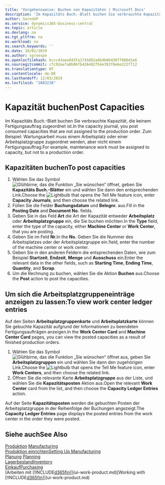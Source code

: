 ```yaml
---
title: 'Vorgehensweise: Buchen von Kapazitäten | Microsoft Docs'
description: 'Im Kapazitäts Buch.-Blatt buchen Sie verbrauchte Kapazität, die keinem Fertigungsauftrag zugeordnet ist. Zum Beispiel: Wartungsarbeit muss einem Arbeitsplatz oder einer Arbeitsplatzgruppe zugeordnet werden, aber nicht einem Fertigungsauftrag.'
author: SorenGP
ms.service: dynamics365-business-central
ms.topic: article
ms.devlang: na
ms.tgt_pltfrm: na
ms.workload: na
ms.search.keywords: ''
ms.date: 10/01/2019
ms.author: sgroespe
ms.openlocfilehash: bccc43aea943fa1745d92a6bdb064307f088d1e6
ms.sourcegitcommit: cfc92eefa8b06fb426482f54e393f0e6e222f712
ms.translationtype: HT
ms.contentlocale: de-DE
ms.lasthandoff: 12/03/2019
ms.locfileid: "2883238"
---
```

# <a name="post-capacities"></a><span data-ttu-id="71146-104">Kapazität buchen</span><span class="sxs-lookup"><span data-stu-id="71146-104">Post Capacities</span></span>
<span data-ttu-id="71146-105">Im Kapazitäts Buch.-Blatt buchen Sie verbrauchte Kapazität, die keinem Fertigungsauftrag zugeordnet ist.</span><span class="sxs-lookup"><span data-stu-id="71146-105">In the capacity journal, you post consumed capacities that are not assigned to the production order.</span></span> <span data-ttu-id="71146-106">Zum Beispiel: Wartungsarbeit muss einem Arbeitsplatz oder einer Arbeitsplatzgruppe zugeordnet werden, aber nicht einem Fertigungsauftrag.</span><span class="sxs-lookup"><span data-stu-id="71146-106">For example, maintenance work must be assigned to capacity, but not to a production order.</span></span>  

## <a name="to-post-capacities"></a><span data-ttu-id="71146-107">Kapazitäten buchen</span><span class="sxs-lookup"><span data-stu-id="71146-107">To post capacities</span></span>  
1.  <span data-ttu-id="71146-108">Wählen Sie das Symbol ![Glühbirne, das die Funktion „Sie wünschen“ öffnet](media/ui-search/search_small.png "Was möchten Sie tun?"), geben Sie **Kapazitäts Buch.-Blätter** ein und wählen Sie dann den entsprechenden Link.</span><span class="sxs-lookup"><span data-stu-id="71146-108">Choose the ![Lightbulb that opens the Tell Me feature](media/ui-search/search_small.png "Tell me what you want to do") icon, enter **Capacity Journals**, and then choose the related link.</span></span>  
2.  <span data-ttu-id="71146-109">Füllen Sie die Felder **Buchungsdatum** und **Belegnr.** aus.</span><span class="sxs-lookup"><span data-stu-id="71146-109">Fill in the **Posting Date** and **Document No.** fields.</span></span>  
3.  <span data-ttu-id="71146-110">Geben Sie in das Feld **Art** die Art der Kapazität entweder **Arbeitsplatz** oder **Arbeitsplatzgruppe** ein, die Sie buchen möchten.</span><span class="sxs-lookup"><span data-stu-id="71146-110">In the **Type** field, enter the type of the capacity, either **Machine Center** or **Work Center**, that you are posting.</span></span>  
4.  <span data-ttu-id="71146-111">Geben Sie im Feld **Nr.**</span><span class="sxs-lookup"><span data-stu-id="71146-111">In the **No.**</span></span> <span data-ttu-id="71146-112">Geben Sie die Nummer des Arbeitsplatzes oder der Arbeitsplatzgruppe ein.</span><span class="sxs-lookup"><span data-stu-id="71146-112">field, enter the number of the machine center or work center.</span></span>  
5.  <span data-ttu-id="71146-113">Geben Sie in den anderen Feldern die entsprechenden Daten, wie zum Beispiel **Startzeit**, **Endzeit**, **Menge** und **Ausschuss** ein.</span><span class="sxs-lookup"><span data-stu-id="71146-113">Enter the relevant data in the other fields, such as **Starting Time**, **Ending Time**, **Quantity**, and **Scrap**.</span></span>  
6.  <span data-ttu-id="71146-114">Um die Rechnung zu buchen, wählen Sie die Aktion **Buchen** aus.</span><span class="sxs-lookup"><span data-stu-id="71146-114">Choose the **Post** action to post the capacities.</span></span>  

## <a name="to-view-work-center-ledger-entries"></a><span data-ttu-id="71146-115">Um sich die Arbeitsplatzgruppeneinträge anzeigen zu lassen:</span><span class="sxs-lookup"><span data-stu-id="71146-115">To view work center ledger entries</span></span>  
<span data-ttu-id="71146-116">Auf den Seiten **Arbeitsplatzgruppenkarte** und **Arbeitsplatzkarte** können Sie gebuchte Kapazität aufgrund der Informationen zu beendeten Fertigungsaufträgen anzeigen.</span><span class="sxs-lookup"><span data-stu-id="71146-116">In the **Work Center Card** and **Machine Center Card** pages, you can view the posted capacities as a result of finished production orders.</span></span>    
1.  <span data-ttu-id="71146-117">Wählen Sie das Symbol ![Glühbirne, das die Funktion „Sie wünschen“ öffnet](media/ui-search/search_small.png "Was möchten Sie tun?") aus, geben Sie **Arbeitsplatzgruppen** ein und wählen Sie dann den zugehörigen Link.</span><span class="sxs-lookup"><span data-stu-id="71146-117">Choose the ![Lightbulb that opens the Tell Me feature](media/ui-search/search_small.png "Tell me what you want to do") icon, enter **Work Centers**, and then choose the related link.</span></span>  
2.  <span data-ttu-id="71146-118">Öffnen Sie die relevante Karte **Arbeitsplatzgruppe** aus der Liste, und wählen Sie die **Kapazitätsposten** Aktion aus.</span><span class="sxs-lookup"><span data-stu-id="71146-118">Open the relevant **Work Center** card from the list, and then choose the **Capacity Ledger Entries** action.</span></span>  

<span data-ttu-id="71146-119">Auf der Seite **Kapazitätsposten** werden die gebuchten Posten der Arbeitsplatzgruppe in der Reihenfolge der Buchungen angezeigt.</span><span class="sxs-lookup"><span data-stu-id="71146-119">The **Capacity Ledger Entries** page displays the posted entries from the work center in the order they were posted.</span></span>   

## <a name="see-also"></a><span data-ttu-id="71146-120">Siehe auch</span><span class="sxs-lookup"><span data-stu-id="71146-120">See Also</span></span>  
<span data-ttu-id="71146-121">[Produktion](production-manage-manufacturing.md)  </span><span class="sxs-lookup"><span data-stu-id="71146-121">[Manufacturing](production-manage-manufacturing.md)  </span></span>  
[<span data-ttu-id="71146-122">Produktion einrichten</span><span class="sxs-lookup"><span data-stu-id="71146-122">Setting Up Manufacturing</span></span>](production-configure-production-processes.md)  
<span data-ttu-id="71146-123">[Planung](production-planning.md)    </span><span class="sxs-lookup"><span data-stu-id="71146-123">[Planning](production-planning.md)    </span></span>  
[<span data-ttu-id="71146-124">Lagerbestand</span><span class="sxs-lookup"><span data-stu-id="71146-124">Inventory</span></span>](inventory-manage-inventory.md)  
[<span data-ttu-id="71146-125">Einkauf</span><span class="sxs-lookup"><span data-stu-id="71146-125">Purchasing</span></span>](purchasing-manage-purchasing.md)  
<span data-ttu-id="71146-126">[Arbeiten mit [!INCLUDE[d365fin](includes/d365fin_md.md)]](ui-work-product.md)</span><span class="sxs-lookup"><span data-stu-id="71146-126">[Working with [!INCLUDE[d365fin](includes/d365fin_md.md)]](ui-work-product.md)</span></span>
